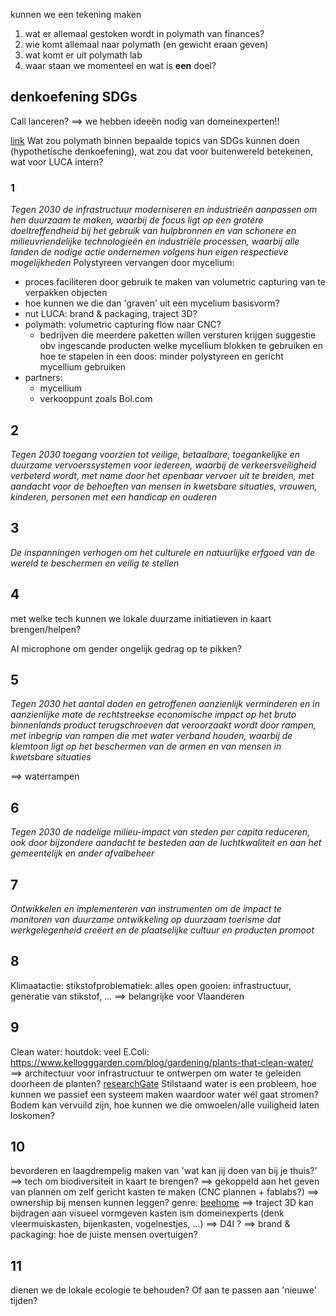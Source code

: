 kunnen we een tekening maken 
1. wat er allemaal gestoken wordt in polymath van finances?
2. wie komt allemaal naar polymath (en gewicht eraan geven)
3. wat komt er uit polymath lab
4. waar staan we momenteel en wat is **een** doel?




## denkoefening SDGs

Call lanceren? ==> we hebben ideeën nodig van domeinexperten!!

[link](https://www.sdgs.be/nl/sdgs/)
Wat zou polymath binnen bepaalde topics van SDGs kunnen doen (hypothetische denkoefening), wat zou dat voor buitenwereld betekenen, wat voor LUCA intern?

### 1 
*Tegen 2030 de infrastructuur moderniseren en industrieën aanpassen om hen duurzaam te maken, waarbij de focus ligt op een grotere doeltreffendheid bij het gebruik van hulpbronnen en van schonere en milieuvriendelijke technologieën en industriële processen, waarbij alle landen de nodige actie ondernemen volgens hun eigen respectieve mogelijkheden* 
Polystyreen vervangen door mycelium:
- proces faciliteren door gebruik te maken van volumetric capturing van te verpakken objecten
- hoe kunnen we die dan 'graven' uit een mycelium basisvorm?
- nut LUCA: brand & packaging, traject 3D?
- polymath: volumetric capturing flow naar CNC?
	- bedrijven die meerdere paketten willen versturen krijgen suggestie obv ingescande producten welke mycellium blokken te gebruiken en hoe te stapelen in een doos: minder polystyreen en gericht mycellium gebruiken
- partners:
	- mycellium
	- verkooppunt zoals Bol.com



## 2
*Tegen 2030 toegang voorzien tot veilige, betaalbare, toegankelijke en duurzame vervoerssystemen voor iedereen, waarbij de verkeersveiligheid verbeterd wordt, met name door het openbaar vervoer uit te breiden, met aandacht voor de behoeften van mensen in kwetsbare situaties, vrouwen, kinderen, personen met een handicap en ouderen*

## 3
*De inspanningen verhogen om het culturele en natuurlijke erfgoed van de wereld te beschermen en veilig te stellen*

## 4
met welke tech kunnen we lokale duurzame initiatieven in kaart brengen/helpen?

AI microphone om gender ongelijk gedrag op te pikken?

## 5
*Tegen 2030 het aantal doden en getroffenen aanzienlijk verminderen en in aanzienlijke mate de rechtstreekse economische impact op het bruto binnenlands product terugschroeven dat veroorzaakt wordt door rampen, met inbegrip van rampen die met water verband houden, waarbij de klemtoon ligt op het beschermen van de armen en van mensen in kwetsbare situaties*

==> waterrampen

## 6
*Tegen 2030 de nadelige milieu-impact van steden per capita reduceren, ook door bijzondere aandacht te besteden aan de luchtkwaliteit en aan het gemeentelijk en ander afvalbeheer*

## 7
*Ontwikkelen en implementeren van instrumenten om de impact te monitoren van duurzame ontwikkeling op duurzaam toerisme dat werkgelegenheid creëert en de plaatselijke cultuur en producten promoot*
## 8
Klimaatactie: stikstofproblematiek: alles open gooien: infrastructuur, generatie van stikstof, ...
==> belangrijke voor Vlaanderen
## 9 
Clean water: houtdok: veel E.Coli: https://www.kellogggarden.com/blog/gardening/plants-that-clean-water/
==> architectuur voor infrastructuur te ontwerpen om water te geleiden doorheen de planten?
[researchGate](https://www.researchgate.net/publication/318533970_Plants_that_can_kill_improving_E_coli_removal_in_stormwater_treatment_systems_using_Australian_plants_with_antibacterial_activity)
Stilstaand water is een probleem, hoe kunnen we passief een systeem maken waardoor water wél gaat stromen?
Bodem kan vervuild zijn, hoe kunnen we die omwoelen/alle vuiligheid laten loskomen?


## 10
bevorderen en laagdrempelig maken van 'wat kan jij doen van bij je thuis?'
==> tech om biodiversiteit in kaart te brengen?
==> gekoppeld aan het geven van plannen om zelf gericht kasten te maken (CNC plannen + fablabs?)
==> ownership bij mensen kunnen leggen?
genre: [beehome](https://www.beehome.design/)
==> traject 3D kan bijdragen aan visueel vormgeven kasten ism domeinexperts (denk vleermuiskasten, bijenkasten, vogelnestjes, ...)
==> D4I ?
==> brand & packaging: hoe de juiste mensen overtuigen?

## 11
dienen we de lokale ecologie te behouden? Of aan te passen aan 'nieuwe' tijden? 
